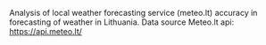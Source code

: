 Analysis of local weather forecasting service (meteo.lt) accuracy in forecasting of weather in Lithuania. 
Data source Meteo.lt api: https://api.meteo.lt/
